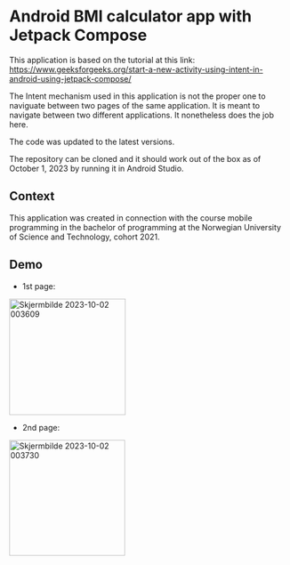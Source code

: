 # Android BMI calculator app with Jetpack Compose

This application is based on the tutorial at this link: https://www.geeksforgeeks.org/start-a-new-activity-using-intent-in-android-using-jetpack-compose/

The Intent mechanism used in this application is not the proper one to naviguate between two pages of the same application. 
It is meant to navigate between two different applications. It nonetheless does the job here.

The code was updated to the latest versions.

The repository can be cloned and it should work out of the box as of October 1, 2023 by running it in Android Studio.

## Context

This application was created in connection with the course mobile programming in the bachelor of programming at the Norwegian University of Science and Technology, cohort 2021.

## Demo

- 1st page:

<img width="209" alt="Skjermbilde 2023-10-02 003609" src="https://github.com/ArnaudDuhamel/bmi_calculator/assets/113102976/aebc808e-13e4-47d7-bf4b-72f3a8836b03">

- 2nd page:

<img width="208" alt="Skjermbilde 2023-10-02 003730" src="https://github.com/ArnaudDuhamel/bmi_calculator/assets/113102976/ad4fc656-3c4f-44f1-a16a-14e350b280c1">
